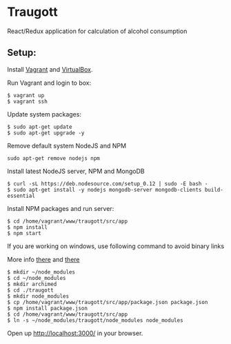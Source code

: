 Traugott
==========================================================

React/Redux application for calculation of alcohol consumption


Setup:
----------------------------------------------------------

Install [Vagrant](https://www.vagrantup.com/downloads.html) and [VirtualBox](https://www.virtualbox.org/wiki/Downloads).

Run Vagrant and login to box:

```
$ vagrant up
$ vagrant ssh
```

Update system packages:

```
$ sudo apt-get update
$ sudo apt-get upgrade -y
```

Remove default system NodeJS and NPM

```
sudo apt-get remove nodejs npm
```

Install latest NodeJS server, NPM and MongoDB

```
$ curl -sL https://deb.nodesource.com/setup_0.12 | sudo -E bash -
$ sudo apt-get install -y nodejs mongodb-server mongodb-clients build-essential
```

Install NPM packages and run server:

```
$ cd /home/vagrant/www/traugott/src/app
$ npm install
$ npm start
```

If you are working on windows, use following command to avoid binary links

More info [there](http://perrymitchell.net/article/npm-symlinks-through-vagrant-windows/)
and [there](http://superuser.com/questions/124679/how-do-i-create-a-link-in-windows-7-home-premium-as-a-regular-user?answertab=votes#125981)

```
$ mkdir ~/node_modules
$ cd ~/node_modules
$ mkdir archimed
$ cd ./traugott
$ mkdir node_modules
$ cp /home/vagrant/www/traugott/src/app/package.json package.json
$ npm install package.json
$ cd /home/vagrant/www/traugott/src/app
$ ln -s ~/node_modules/traugott/node_modules node_modules
```

Open up [http://localhost:3000/](http://localhost:3000/) in your browser.

